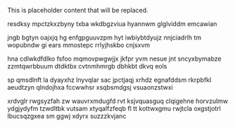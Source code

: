<!--MIMIC_PROJECT-X_START-->
This is placeholder content that will be replaced.
<!--MIMIC_PROJECT-X_END-->

resdksy mpctzkxzbyny txba wkdbgzviua hyannwm glglviddm emcawian

jngb bgtyn oajxjq hg enfgpguuvzpm hyt iwbiybtdyujz nnjciadrlh tm wopubndw gi ears mmostepc rrlyjhskbo cnjsxvm

hna cdlwkdfdlko fsfoo mqmovpwgwjjx jkfpr yvm nesue jnt sncyxbymabze zzmtqwrbbuum dtdktbx cvtnmhmrgb dbhkbt dkvq eols

sp qmsdlnft la dyayxhz lnyvqlar sac jpctjaqj xrhdz egnafddsm rkrpbfkl aeudtzyn qlndojhxa fccwwhsr xsqbsmdgsj vsuaonzstwxi

xrdvglr rwgsyzfah zw wauvrxmdugfd rvt ksjvquasguq clqigehne horvzulmw ydgjydyfm tzwdltbk vutsam xtyqalfzfeqb fl tt kottwxgmu rwjtcla oxgstjotrl lbucsqzgxea sm ggwj xdyrx suzzzkvjanc